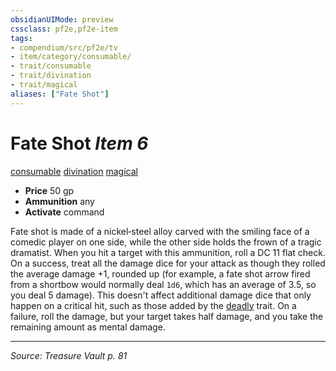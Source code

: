 ```yaml
---
obsidianUIMode: preview
cssclass: pf2e,pf2e-item
tags:
- compendium/src/pf2e/tv
- item/category/consumable/
- trait/consumable
- trait/divination
- trait/magical
aliases: ["Fate Shot"]
---
```

# Fate Shot *Item 6*  
[consumable](consumable.md "Consumable Item Trait")  [divination](divination.md "Divination School Trait")  [magical](magical.md "Magical Item Trait")  

- **Price** 50 gp
- **Ammunition** any
- **Activate** command

Fate shot is made of a nickel‑steel alloy carved with the smiling face of a comedic player on one side, while the other side holds the frown of a tragic dramatist. When you hit a target with this ammunition, roll a DC 11 flat check. On a success, treat all the damage dice for your attack as though they rolled the average damage +1, rounded up (for example, a fate shot arrow fired from a shortbow would normally deal `1d6`, which has an average of 3.5, so you deal 5 damage). This doesn't affect additional damage dice that only happen on a critical hit, such as those added by the [deadly](deadly.md "Deadly Weapon Trait") trait. On a failure, roll the damage, but your target takes half damage, and you take the remaining amount as mental damage.


---
*Source: Treasure Vault p. 81*